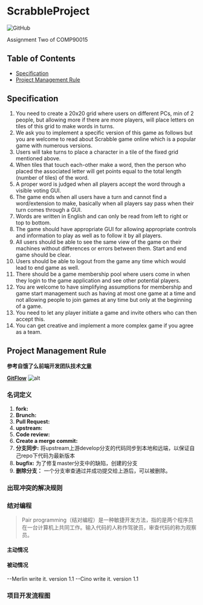 # ScrabbleProject

![GitHub](https://img.shields.io/github/license/mashape/apistatus.svg)

Assignment Two of COMP90015

## Table of Contents 
- [Specification](#specification)
- [Project Management Rule](#project-management-rule)
 
    
## Specification
1. You need to create a 20x20 grid where users on different PCs, min of 2 people, but allowing more if there are more players, will place letters on tiles of this grid to make words in turns.
2. We ask you to implement a specific version of this game as follows but you are welcome to read about Scrabble game online which is a popular game with numerous versions.
3. Users will take turns to place a character in a tile of the fixed grid mentioned above.
4. When tiles that touch each-other make a word, then the person who placed the associated letter will get points equal to the total length (number of tiles) of the word.
5. A proper word is judged when all players accept the word through a visible voting GUI.
6. The game ends when all users have a turn and cannot find a word/extension to make, basically when all players say pass when their turn comes through a GUI.
7. Words are written in English and can only be read from left to right or top to bottom. 
8. The game should have appropriate GUI for allowing appropriate controls and information to play as well as to follow it by all players.
9. All users should be able to see the same view of the game on their machines without differences or errors between them. Start and end game should be clear.
10. Users should be able to logout from the game any time which would lead to end game as well.
11. There should be a game membership pool where users come in when they login to the game application and see other potential players. 
12. You are welcome to have simplifying assumptions for membership and game start management such as having at most one game at a time and not allowing people to join games at any time but only at the beginning of a game. 
13. You need to let any player initiate a game and invite others who can then accept this.
14. You can get creative and implement a more complex game if you agree as a team. 

## Project Management Rule
**参考自饿了么前端开发团队技术[文章](https://zhuanlan.zhihu.com/p/39148914)**

**[GitFlow](https://datasift.github.io/gitflow/IntroducingGitFlow.html)**
![alt](https://jeffkreeftmeijer.com/git-flow/git-flow.png)
### 名词定义
1. **fork:** 
2. **Brunch:**
3. **Pull Request:**
4. **upstream:**
5. **Code review:**
6. **Create a merge commit:**
7. **分支同步:** 将upstream上游develop分支的代码同步到本地和远端，以保证自己repo下代码为最新版本
8. **bugfix:** 为了修复master分支中的缺陷，创建的分支
9. **删除分支：** 一个分支审查通过并成功提交给上游后，可以被删除。

### 出现冲突的解决规则

### 结对编程
> Pair programming（结对编程）是一种敏捷开发方法，指的是两个程序员在一台计算机上共同工作。输入代码的人称作驾驶员，审查代码的称为观察员。
#### 主动情况

#### 被动情况
--Merlin write it. version 1.1
--Cino write it. version 1.1
### 项目开发流程图